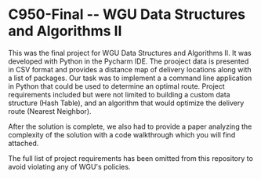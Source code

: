 # C950-Final -- WGU Data Structures and Algorithms II

This was the final project for WGU Data Structures and Algorithms II. It was developed with Python in the Pycharm IDE. The prooject data is presented in CSV format and provides a distance map of delivery locations along with a list of packages. Our task was to implement a a command line application in Python that could be used to determine an optimal route. Project requirements included but were not limited to building a custom data structure (Hash Table), and an algorithm that would optimize the delivery route (Nearest Neighbor).

After the solution is complete, we also had to provide a paper analyzing the complexity of the solution with a code walkthrough which you will find attached.

The full list of project requirements has been omitted from this repository to avoid violating any of WGU's policies. 


